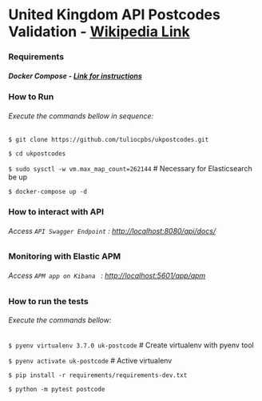 # United Kingdom API Postcodes Validation - [Wikipedia Link](https://en.wikipedia.org/wiki/Postcodes_in_the_United_Kingdom)

### Requirements

##### Docker Compose - [Link for instructions](https://docs.docker.com/compose/install/)

### How to Run

###### Execute the commands bellow in sequence:

`$ git clone https://github.com/tuliocpbs/ukpostcodes.git`

`$ cd ukpostcodes`

`$ sudo sysctl -w vm.max_map_count=262144` # Necessary for Elasticsearch be up

`$ docker-compose up -d`

### How to interact with API

###### Access `API Swagger Endpoint` : <http://localhost:8080/api/docs/>

### Monitoring with Elastic APM

###### Access `APM app on Kibana ` : <http://localhost:5601/app/apm>

### How to run the tests

###### Execute the commands bellow:

`$ pyenv virtualenv 3.7.0 uk-postcode` # Create virtualenv with pyenv tool

`$ pyenv activate uk-postcode` # Active virtualenv

`$ pip install -r requirements/requirements-dev.txt`

`$ python -m pytest postcode`
